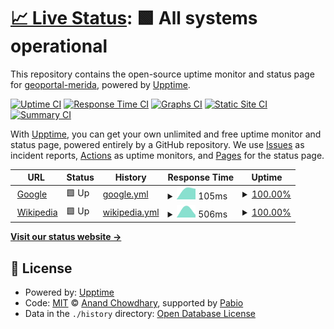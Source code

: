 # [📈 Live Status](https://geoportal-merida.github.io/upptime): <!--live status--> **🟩 All systems operational**

This repository contains the open-source uptime monitor and status page for [geoportal-merida](https://geoportal-merida.github.io/upptime), powered by [Upptime](https://github.com/upptime/upptime).

[![Uptime CI](https://github.com/geoportal-merida/upptime/workflows/Uptime%20CI/badge.svg)](https://github.com/geoportal-merida/upptime/actions?query=workflow%3A%22Uptime+CI%22)
[![Response Time CI](https://github.com/geoportal-merida/upptime/workflows/Response%20Time%20CI/badge.svg)](https://github.com/geoportal-merida/upptime/actions?query=workflow%3A%22Response+Time+CI%22)
[![Graphs CI](https://github.com/geoportal-merida/upptime/workflows/Graphs%20CI/badge.svg)](https://github.com/geoportal-merida/upptime/actions?query=workflow%3A%22Graphs+CI%22)
[![Static Site CI](https://github.com/geoportal-merida/upptime/workflows/Static%20Site%20CI/badge.svg)](https://github.com/geoportal-merida/upptime/actions?query=workflow%3A%22Static+Site+CI%22)
[![Summary CI](https://github.com/geoportal-merida/upptime/workflows/Summary%20CI/badge.svg)](https://github.com/geoportal-merida/upptime/actions?query=workflow%3A%22Summary+CI%22)

With [Upptime](https://upptime.js.org), you can get your own unlimited and free uptime monitor and status page, powered entirely by a GitHub repository. We use [Issues](https://github.com/geoportal-merida/upptime/issues) as incident reports, [Actions](https://github.com/geoportal-merida/upptime/actions) as uptime monitors, and [Pages](https://geoportal-merida.github.io/upptime) for the status page.

<!--start: status pages-->
<!-- This summary is generated by Upptime (https://github.com/upptime/upptime) -->
<!-- Do not edit this manually, your changes will be overwritten -->
<!-- prettier-ignore -->
| URL | Status | History | Response Time | Uptime |
| --- | ------ | ------- | ------------- | ------ |
| <img alt="" src="https://icons.duckduckgo.com/ip3/www.google.com.ico" height="13"> [Google](https://www.google.com) | 🟩 Up | [google.yml](https://github.com/geoportal-merida/upptime/commits/HEAD/history/google.yml) | <details><summary><img alt="Response time graph" src="./graphs/google/response-time-week.png" height="20"> 105ms</summary><br><a href="https://geoportal-merida.github.io/upptime/history/google"><img alt="Response time 105" src="https://img.shields.io/endpoint?url=https%3A%2F%2Fraw.githubusercontent.com%2Fgeoportal-merida%2Fupptime%2FHEAD%2Fapi%2Fgoogle%2Fresponse-time.json"></a><br><a href="https://geoportal-merida.github.io/upptime/history/google"><img alt="24-hour response time 105" src="https://img.shields.io/endpoint?url=https%3A%2F%2Fraw.githubusercontent.com%2Fgeoportal-merida%2Fupptime%2FHEAD%2Fapi%2Fgoogle%2Fresponse-time-day.json"></a><br><a href="https://geoportal-merida.github.io/upptime/history/google"><img alt="7-day response time 105" src="https://img.shields.io/endpoint?url=https%3A%2F%2Fraw.githubusercontent.com%2Fgeoportal-merida%2Fupptime%2FHEAD%2Fapi%2Fgoogle%2Fresponse-time-week.json"></a><br><a href="https://geoportal-merida.github.io/upptime/history/google"><img alt="30-day response time 105" src="https://img.shields.io/endpoint?url=https%3A%2F%2Fraw.githubusercontent.com%2Fgeoportal-merida%2Fupptime%2FHEAD%2Fapi%2Fgoogle%2Fresponse-time-month.json"></a><br><a href="https://geoportal-merida.github.io/upptime/history/google"><img alt="1-year response time 105" src="https://img.shields.io/endpoint?url=https%3A%2F%2Fraw.githubusercontent.com%2Fgeoportal-merida%2Fupptime%2FHEAD%2Fapi%2Fgoogle%2Fresponse-time-year.json"></a></details> | <details><summary><a href="https://geoportal-merida.github.io/upptime/history/google">100.00%</a></summary><a href="https://geoportal-merida.github.io/upptime/history/google"><img alt="All-time uptime 100.00%" src="https://img.shields.io/endpoint?url=https%3A%2F%2Fraw.githubusercontent.com%2Fgeoportal-merida%2Fupptime%2FHEAD%2Fapi%2Fgoogle%2Fuptime.json"></a><br><a href="https://geoportal-merida.github.io/upptime/history/google"><img alt="24-hour uptime 100.00%" src="https://img.shields.io/endpoint?url=https%3A%2F%2Fraw.githubusercontent.com%2Fgeoportal-merida%2Fupptime%2FHEAD%2Fapi%2Fgoogle%2Fuptime-day.json"></a><br><a href="https://geoportal-merida.github.io/upptime/history/google"><img alt="7-day uptime 100.00%" src="https://img.shields.io/endpoint?url=https%3A%2F%2Fraw.githubusercontent.com%2Fgeoportal-merida%2Fupptime%2FHEAD%2Fapi%2Fgoogle%2Fuptime-week.json"></a><br><a href="https://geoportal-merida.github.io/upptime/history/google"><img alt="30-day uptime 100.00%" src="https://img.shields.io/endpoint?url=https%3A%2F%2Fraw.githubusercontent.com%2Fgeoportal-merida%2Fupptime%2FHEAD%2Fapi%2Fgoogle%2Fuptime-month.json"></a><br><a href="https://geoportal-merida.github.io/upptime/history/google"><img alt="1-year uptime 100.00%" src="https://img.shields.io/endpoint?url=https%3A%2F%2Fraw.githubusercontent.com%2Fgeoportal-merida%2Fupptime%2FHEAD%2Fapi%2Fgoogle%2Fuptime-year.json"></a></details>
| <img alt="" src="https://icons.duckduckgo.com/ip3/en.wikipedia.org.ico" height="13"> [Wikipedia](https://en.wikipedia.org) | 🟩 Up | [wikipedia.yml](https://github.com/geoportal-merida/upptime/commits/HEAD/history/wikipedia.yml) | <details><summary><img alt="Response time graph" src="./graphs/wikipedia/response-time-week.png" height="20"> 506ms</summary><br><a href="https://geoportal-merida.github.io/upptime/history/wikipedia"><img alt="Response time 506" src="https://img.shields.io/endpoint?url=https%3A%2F%2Fraw.githubusercontent.com%2Fgeoportal-merida%2Fupptime%2FHEAD%2Fapi%2Fwikipedia%2Fresponse-time.json"></a><br><a href="https://geoportal-merida.github.io/upptime/history/wikipedia"><img alt="24-hour response time 506" src="https://img.shields.io/endpoint?url=https%3A%2F%2Fraw.githubusercontent.com%2Fgeoportal-merida%2Fupptime%2FHEAD%2Fapi%2Fwikipedia%2Fresponse-time-day.json"></a><br><a href="https://geoportal-merida.github.io/upptime/history/wikipedia"><img alt="7-day response time 506" src="https://img.shields.io/endpoint?url=https%3A%2F%2Fraw.githubusercontent.com%2Fgeoportal-merida%2Fupptime%2FHEAD%2Fapi%2Fwikipedia%2Fresponse-time-week.json"></a><br><a href="https://geoportal-merida.github.io/upptime/history/wikipedia"><img alt="30-day response time 506" src="https://img.shields.io/endpoint?url=https%3A%2F%2Fraw.githubusercontent.com%2Fgeoportal-merida%2Fupptime%2FHEAD%2Fapi%2Fwikipedia%2Fresponse-time-month.json"></a><br><a href="https://geoportal-merida.github.io/upptime/history/wikipedia"><img alt="1-year response time 506" src="https://img.shields.io/endpoint?url=https%3A%2F%2Fraw.githubusercontent.com%2Fgeoportal-merida%2Fupptime%2FHEAD%2Fapi%2Fwikipedia%2Fresponse-time-year.json"></a></details> | <details><summary><a href="https://geoportal-merida.github.io/upptime/history/wikipedia">100.00%</a></summary><a href="https://geoportal-merida.github.io/upptime/history/wikipedia"><img alt="All-time uptime 100.00%" src="https://img.shields.io/endpoint?url=https%3A%2F%2Fraw.githubusercontent.com%2Fgeoportal-merida%2Fupptime%2FHEAD%2Fapi%2Fwikipedia%2Fuptime.json"></a><br><a href="https://geoportal-merida.github.io/upptime/history/wikipedia"><img alt="24-hour uptime 100.00%" src="https://img.shields.io/endpoint?url=https%3A%2F%2Fraw.githubusercontent.com%2Fgeoportal-merida%2Fupptime%2FHEAD%2Fapi%2Fwikipedia%2Fuptime-day.json"></a><br><a href="https://geoportal-merida.github.io/upptime/history/wikipedia"><img alt="7-day uptime 100.00%" src="https://img.shields.io/endpoint?url=https%3A%2F%2Fraw.githubusercontent.com%2Fgeoportal-merida%2Fupptime%2FHEAD%2Fapi%2Fwikipedia%2Fuptime-week.json"></a><br><a href="https://geoportal-merida.github.io/upptime/history/wikipedia"><img alt="30-day uptime 100.00%" src="https://img.shields.io/endpoint?url=https%3A%2F%2Fraw.githubusercontent.com%2Fgeoportal-merida%2Fupptime%2FHEAD%2Fapi%2Fwikipedia%2Fuptime-month.json"></a><br><a href="https://geoportal-merida.github.io/upptime/history/wikipedia"><img alt="1-year uptime 100.00%" src="https://img.shields.io/endpoint?url=https%3A%2F%2Fraw.githubusercontent.com%2Fgeoportal-merida%2Fupptime%2FHEAD%2Fapi%2Fwikipedia%2Fuptime-year.json"></a></details>

<!--end: status pages-->

[**Visit our status website →**](https://geoportal-merida.github.io/upptime)

## 📄 License

- Powered by: [Upptime](https://github.com/upptime/upptime)
- Code: [MIT](./LICENSE) © [Anand Chowdhary](https://anandchowdhary.com), supported by [Pabio](https://pabio.com)
- Data in the `./history` directory: [Open Database License](https://opendatacommons.org/licenses/odbl/1-0/)
